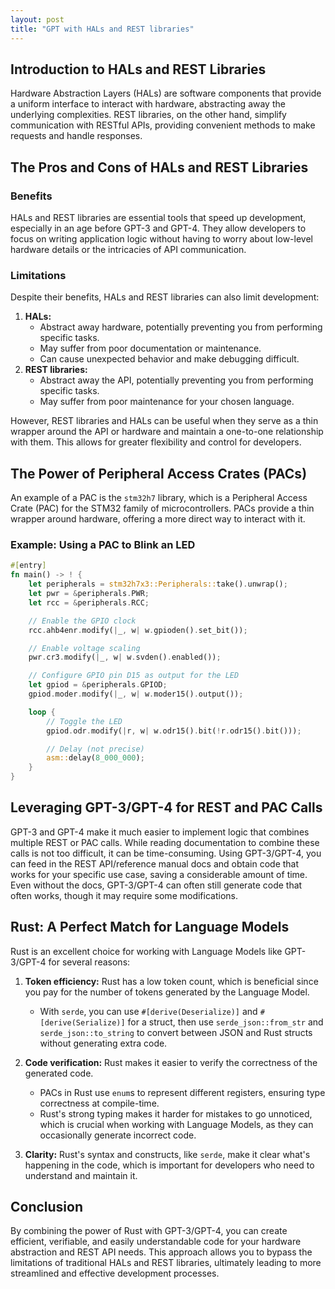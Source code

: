 ```yaml
---
layout: post
title: "GPT with HALs and REST libraries"
---
```


[//]: # (# Harnessing the Power of Language Models for Hardware Abstraction and REST APIs in Rust)

## Introduction to HALs and REST Libraries

Hardware Abstraction Layers (HALs) are software components that provide a uniform interface to interact with hardware,
abstracting away the underlying complexities. REST libraries, on the other hand, simplify communication with RESTful
APIs, providing convenient methods to make requests and handle responses.

## The Pros and Cons of HALs and REST Libraries

### Benefits

HALs and REST libraries are essential tools that speed up development, especially in an age before GPT-3 and GPT-4. They
allow developers to focus on writing application logic without having to worry about low-level hardware details or the
intricacies of API communication.

### Limitations

Despite their benefits, HALs and REST libraries can also limit development:

1. **HALs:**
    - Abstract away hardware, potentially preventing you from performing specific tasks.
    - May suffer from poor documentation or maintenance.
    - Can cause unexpected behavior and make debugging difficult.
2. **REST libraries:**
    - Abstract away the API, potentially preventing you from performing specific tasks.
    - May suffer from poor maintenance for your chosen language.

However, REST libraries and HALs can be useful when they serve as a thin wrapper around the API or hardware and maintain
a one-to-one relationship with them. This allows for greater flexibility and control for developers.

## The Power of Peripheral Access Crates (PACs)

An example of a PAC is the `stm32h7` library, which is a Peripheral Access Crate (PAC) for the STM32 family of
microcontrollers. PACs provide a thin wrapper around hardware, offering a more direct way to interact with it.

### Example: Using a PAC to Blink an LED

```rust
#[entry]
fn main() -> ! {
    let peripherals = stm32h7x3::Peripherals::take().unwrap();
    let pwr = &peripherals.PWR;
    let rcc = &peripherals.RCC;

    // Enable the GPIO clock
    rcc.ahb4enr.modify(|_, w| w.gpioden().set_bit());

    // Enable voltage scaling
    pwr.cr3.modify(|_, w| w.svden().enabled());

    // Configure GPIO pin D15 as output for the LED
    let gpiod = &peripherals.GPIOD;
    gpiod.moder.modify(|_, w| w.moder15().output());

    loop {
        // Toggle the LED
        gpiod.odr.modify(|r, w| w.odr15().bit(!r.odr15().bit()));

        // Delay (not precise)
        asm::delay(8_000_000);
    }
}
```

## Leveraging GPT-3/GPT-4 for REST and PAC Calls

GPT-3 and GPT-4 make it much easier to implement logic that combines multiple REST or PAC calls. While reading
documentation to combine these calls is not too difficult, it can be time-consuming. Using GPT-3/GPT-4, you can feed in
the REST API/reference manual docs and obtain code that works for your specific use case, saving a considerable amount
of time. Even without the docs, GPT-3/GPT-4 can often still generate code that often works, though it may require some
modifications.

## Rust: A Perfect Match for Language Models

Rust is an excellent choice for working with Language Models like GPT-3/GPT-4 for several reasons:

1. **Token efficiency:** Rust has a low token count, which is beneficial since you pay for the number of tokens
   generated by the Language Model.

    - With `serde`, you can use `#[derive(Deserialize)]` and `#[derive(Serialize)]` for a struct, then
      use `serde_json::from_str` and `serde_json::to_string` to convert between JSON and Rust structs without generating
      extra code.
2. **Code verification:** Rust makes it easier to verify the correctness of the generated code.

    - PACs in Rust use `enum`s to represent different registers, ensuring type correctness at compile-time.
    - Rust's strong typing makes it harder for mistakes to go unnoticed, which is crucial when working with Language
      Models, as they can occasionally generate incorrect code.
3. **Clarity:** Rust's syntax and constructs, like `serde`, make it clear what's happening in the code, which is
   important for developers who need to understand and maintain it.

## Conclusion

By combining the power of Rust with GPT-3/GPT-4, you can create efficient, verifiable, and easily understandable code
for your hardware abstraction and REST API needs. This approach allows you to bypass the limitations of traditional HALs
and REST libraries, ultimately leading to more streamlined and effective development processes.
